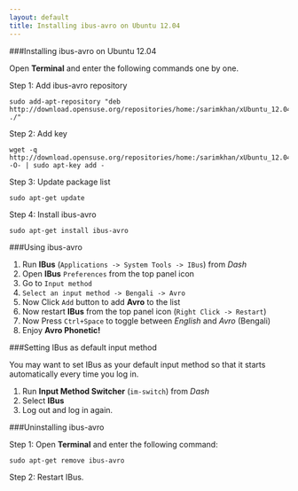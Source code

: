 ```yaml
---
layout: default
title: Installing ibus-avro on Ubuntu 12.04
---
```


###Installing ibus-avro on Ubuntu 12.04

Open **Terminal** and enter the following commands one by one.

Step 1: Add ibus-avro repository

	sudo add-apt-repository "deb http://download.opensuse.org/repositories/home:/sarimkhan/xUbuntu_12.04/ ./"


Step 2: Add key

	wget -q http://download.opensuse.org/repositories/home:/sarimkhan/xUbuntu_12.04/Release.key -O- | sudo apt-key add -


Step 3: Update package list

	sudo apt-get update


Step 4: Install ibus-avro

	sudo apt-get install ibus-avro



###Using ibus-avro
 1. Run __IBus__ (`Applications -> System Tools -> IBus`) from _Dash_
 2. Open __IBus__ `Preferences` from the top panel icon  
 3. Go to `Input method`
 4. `Select an input method -> Bengali -> Avro`
 5. Now Click `Add` button to add __Avro__ to the list
 6. Now restart __IBus__ from the top panel icon (`Right Click -> Restart`)
 7. Now Press `Ctrl+Space` to toggle between _English_ and _Avro_ (Bengali)
 8. Enjoy __Avro Phonetic!__

###Setting IBus as default input method

You may want to set IBus as your default input method so that it starts automatically every time you log in.

1. Run __Input Method Switcher__ (`im-switch`) from *Dash*
2. Select __IBus__
3. Log out and log in again.

	
###Uninstalling ibus-avro

Step 1: Open **Terminal** and enter the following command:

	sudo apt-get remove ibus-avro
	
Step 2: Restart IBus.
